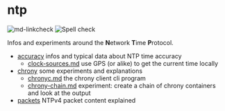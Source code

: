 # ntp

![md-linkcheck](https://github.com/ulflulfl/ntp/actions/workflows/md-linkcheck.yaml/badge.svg) ![Spell check](https://github.com/ulflulfl/ntp/actions/workflows/spellcheck.yaml/badge.svg)

Infos and experiments around the **N**etwork **T**ime **P**rotocol.

* [accuracy](accuracy/Readme.md) infos and typical data about NTP time accuracy
  * [clock-sources.md](./accuracy/clock-sources.md) use GPS (or alike) to get the current time locally
* [chrony](chrony/Readme.md) some experiments and explanations
  * [chronyc.md](chrony/chronyc.md) the chrony client cli program
  * [chrony-chain.md](chrony/chrony-chain.md) experiment: create a chain of chrony containers and look at the output
* [packets](packets/Readme.md) NTPv4 packet content explained

